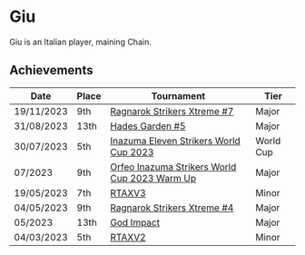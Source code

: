 # Giu

Giu is an Italian player, maining Chain.

## Achievements

|Date|Place|Tournament|Tier|
|-|-|-|-|
| 19/11/2023 | 9th | [Ragnarok Strikers Xtreme #7](../..//tournaments/ragna/ragnax7.md) | Major |
| 31/08/2023 | 13th | [Hades Garden #5](../..//tournaments/hg/hg5.md) | Major |
| 30/07/2023 | 5th | [Inazuma Eleven Strikers World Cup 2023](../..//tournaments/worldcup.md) | World Cup |
| 07/2023 | 9th | [Orfeo Inazuma Strikers World Cup 2023 Warm Up](../..//tournaments/misc/orfeowc.md) | Major |
| 19/05/2023 | 7th | [RTAXV3](../..//tournaments/rtaxv/rtaxv3.md) | Minor |
| 04/05/2023 | 9th | [Ragnarok Strikers Xtreme #4](../..//tournaments/ragna/ragnax4.md) | Major |
| 05/2023 | 13th | [God Impact](../..//tournaments/misc/godimpact.md) | Major |
| 04/03/2023 | 5th | [RTAXV2](../..//tournaments/rtaxv/rtaxv2.md) | Minor |
